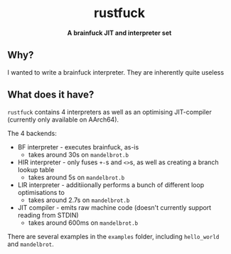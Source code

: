 <h1 align="center">rustfuck</h1>
<div align="center">
 <strong>
  A brainfuck JIT and interpreter set
 </strong>
</div>

## Why?

I wanted to write a brainfuck interpreter. They are inherently quite useless

## What does it have?

`rustfuck` contains 4 interpreters as well as an optimising JIT-compiler (currently only available on AArch64).

The 4 backends:
* BF interpreter - executes brainfuck, as-is
    * takes around 30s on `mandelbrot.b`
* HIR interpreter - only fuses `+-`s and `<>`s, as well as creating a branch lookup table
    * takes around 5s on `mandelbrot.b`
* LIR interpreter - additiionally performs a bunch of different loop optimisations to
    * takes around 2.7s on `mandelbrot.b`
* JIT compiler - emits raw machine code (doesn't currently support reading from STDIN)
    * takes around 600ms on `mandelbrot.b`

There are several examples in the `examples` folder, including `hello_world` and `mandelbrot`.
